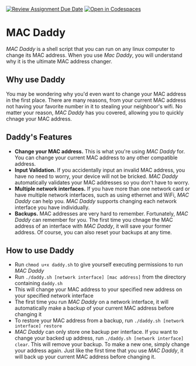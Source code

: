 [![Review Assignment Due Date](https://classroom.github.com/assets/deadline-readme-button-22041afd0340ce965d47ae6ef1cefeee28c7c493a6346c4f15d667ab976d596c.svg)](https://classroom.github.com/a/tp86o73G)
[![Open in Codespaces](https://classroom.github.com/assets/launch-codespace-2972f46106e565e64193e422d61a12cf1da4916b45550586e14ef0a7c637dd04.svg)](https://classroom.github.com/open-in-codespaces?assignment_repo_id=17729452)

# MAC Daddy

*MAC Daddy* is a shell script that you can run on any linux computer to change its MAC address. When you use *Mac Daddy*, you will understand why it is the ultimate MAC address changer.

## Why use Daddy

You may be wondering why you'd even want to change your MAC address in the first place. There are many reasons, from your current MAC address not having your favorite number in it to stealing your neighboor's wifi. No matter your reason, *MAC Daddy* has you covered, allowing you to quickly chnage your MAC address.

## Daddy's Features

- **Change your MAC address.** This is what you're using *MAC Daddy* for. You can change your current MAC address to any other compatible address.
- **Input Validation.** If you accidentally input an invalid MAC address, you have no need to worry, your device will not be bricked. *MAC Daddy* automatically validates your MAC addresses so you don't have to worry.
- **Multiple network interfaces.** If you have more than one network card or have multiple network interfaces, such as using ethernet and WiFi, *MAC Daddy* can help you. *MAC Daddy* supports changing each network interface you have individually.
- **Backups.** MAC addresses are very hard to remember. Fortunately, *MAC Daddy* can remember for you. The first time you chnage the MAC address of an interface with *MAC Daddy*, it will save your former address. Of course, you can also reset your backups at any time.

## How to use Daddy

- Run `chmod u+x daddy.sh` to give yourself executing permissions to run *MAC Daddy*
- Run `./daddy.sh [network interface] [mac address]` from the directory containing `daddy.sh`
- This will change your MAC address to your specified new address on your specified network interface
- The first time you run *MAC Daddy* on a network interface, it will automatically make a backup of your current MAC address before changing it
- To restore your MAC address from a backup, run `./daddy.sh [network interface] restore`
- *MAC Daddy* can only store one backup per interface. If you want to change your backed up address, run `./daddy.sh [network interface] clear`. This will remove your backup. To make a new one, simply change your address again. Just like the first time that you use *MAC Daddy*, it will back up your current MAC address before changing it.